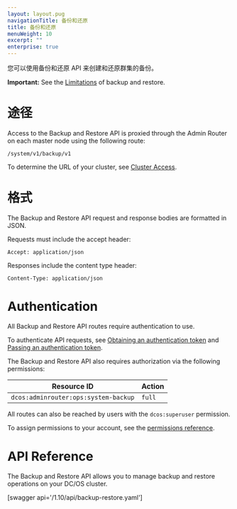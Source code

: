 ```yaml
---
layout: layout.pug
navigationTitle: 备份和还原
title: 备份和还原
menuWeight: 10
excerpt: ""
enterprise: true
---
```

您可以使用备份和还原 API 来创建和还原群集的备份。

**Important:** See the [Limitations](/1.10/administering-clusters/backup-and-restore/#limitations) of backup and restore.

# 途径

Access to the Backup and Restore API is proxied through the Admin Router on each master node using the following route:

    /system/v1/backup/v1
    

To determine the URL of your cluster, see [Cluster Access](/1.10/api/access/).

# 格式

The Backup and Restore API request and response bodies are formatted in JSON.

Requests must include the accept header:

    Accept: application/json
    

Responses include the content type header:

    Content-Type: application/json
    

# Authentication

All Backup and Restore API routes require authentication to use.

To authenticate API requests, see [Obtaining an authentication token](/1.10/security/ent/iam-api/#obtaining-an-authentication-token) and [Passing an authentication token](/1.10/security/ent/iam-api/#passing-an-authentication-token).

The Backup and Restore API also requires authorization via the following permissions:

| Resource ID                          | Action |
| ------------------------------------ | ------ |
| `dcos:adminrouter:ops:system-backup` | `full` |

All routes can also be reached by users with the `dcos:superuser` permission.

To assign permissions to your account, see the [permissions reference](/1.10/security/ent/perms-reference/).

# API Reference

The Backup and Restore API allows you to manage backup and restore operations on your DC/OS cluster.

[swagger api='/1.10/api/backup-restore.yaml']